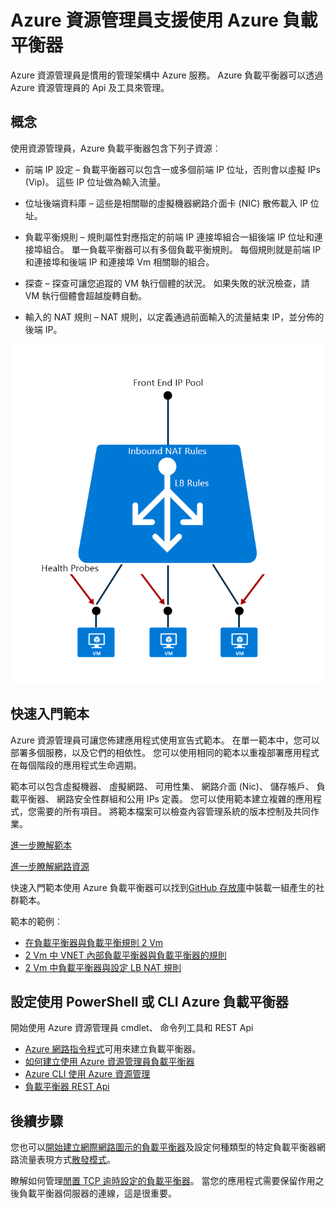 <properties
   pageTitle="Azure 資源管理員支援負載平衡器 |Microsoft Azure "
   description="使用 powershell 的負載平衡器與 Azure 資源管理員。 使用範本的負載平衡器"
   services="load-balancer"
   documentationCenter="na"
   authors="sdwheeler"
   manager="carmonm"
   editor="tysonn" />
<tags
   ms.service="load-balancer"
   ms.devlang="na"
   ms.topic="article"
   ms.tgt_pltfrm="na"
   ms.workload="infrastructure-services"
   ms.date="10/24/2016"
   ms.author="sewhee" />


# <a name="using-azure-resource-manager-support-with-azure-load-balancer"></a>Azure 資源管理員支援使用 Azure 負載平衡器

Azure 資源管理員是慣用的管理架構中 Azure 服務。 Azure 負載平衡器可以透過 Azure 資源管理員的 Api 及工具來管理。

## <a name="concepts"></a>概念

使用資源管理員，Azure 負載平衡器包含下列子資源︰

- 前端 IP 設定 – 負載平衡器可以包含一或多個前端 IP 位址，否則會以虛擬 IPs (Vip)。 這些 IP 位址做為輸入流量。

- 位址後端資料庫 – 這些是相關聯的虛擬機器網路介面卡 (NIC) 散佈載入 IP 位址。

- 負載平衡規則 – 規則屬性對應指定的前端 IP 連接埠組合一組後端 IP 位址和連接埠組合。 單一負載平衡器可以有多個負載平衡規則。 每個規則就是前端 IP 和連接埠和後端 IP 和連接埠 Vm 相關聯的組合。

- 探查 – 探查可讓您追蹤的 VM 執行個體的狀況。 如果失敗的狀況檢查，請 VM 執行個體會超越旋轉自動。

- 輸入的 NAT 規則 – NAT 規則，以定義通過前面輸入的流量結束 IP，並分佈的後端 IP。

![](./media/load-balancer-arm/load-balancer-arm.png)

## <a name="quickstart-templates"></a>快速入門範本

Azure 資源管理員可讓您佈建應用程式使用宣告式範本。 在單一範本中，您可以部署多個服務，以及它們的相依性。 您可以使用相同的範本以重複部署應用程式在每個階段的應用程式生命週期。

範本可以包含虛擬機器、 虛擬網路、 可用性集、 網路介面 (Nic)、 儲存帳戶、 負載平衡器、 網路安全性群組和公用 IPs 定義。 您可以使用範本建立複雜的應用程式，您需要的所有項目。 將範本檔案可以檢查內容管理系統的版本控制及共同作業。

[進一步瞭解範本](http://go.microsoft.com/fwlink/?LinkId=544798)

[進一步瞭解網路資源](../virtual-network/resource-groups-networking.md)

快速入門範本使用 Azure 負載平衡器可以找到[GitHub 存放庫](https://github.com/Azure/azure-quickstart-templates)中裝載一組產生的社群範本。

範本的範例︰

- [在負載平衡器與負載平衡規則 2 Vm](http://go.microsoft.com/fwlink/?LinkId=544799)
- [2 Vm 中 VNET 內部負載平衡器與負載平衡器的規則](http://go.microsoft.com/fwlink/?LinkId=544800)
- [2 Vm 中負載平衡器與設定 LB NAT 規則](http://go.microsoft.com/fwlink/?LinkId=544801)


## <a name="setting-up-azure-load-balancer-with-a-powershell-or-cli"></a>設定使用 PowerShell 或 CLI Azure 負載平衡器

開始使用 Azure 資源管理員 cmdlet、 命令列工具和 REST Api

- [Azure 網路指令程式](https://msdn.microsoft.com/library/azure/mt163510.aspx)可用來建立負載平衡器。
- [如何建立使用 Azure 資源管理員負載平衡器](load-balancer-get-started-ilb-arm-ps.md)
- [Azure CLI 使用 Azure 資源管理](../xplat-cli-azure-resource-manager.md)
- [負載平衡器 REST Api](https://msdn.microsoft.com/library/azure/mt163651.aspx)


## <a name="next-steps"></a>後續步驟

您也可以[開始建立網際網路圖示的負載平衡器](load-balancer-get-started-internet-arm-ps.md)及設定何種類型的特定負載平衡器網路流量表現方式[散發模式](load-balancer-distribution-mode.md)。

瞭解如何管理[閒置 TCP 逾時設定的負載平衡器](load-balancer-tcp-idle-timeout.md)。 當您的應用程式需要保留作用之後負載平衡器伺服器的連線，這是很重要。

